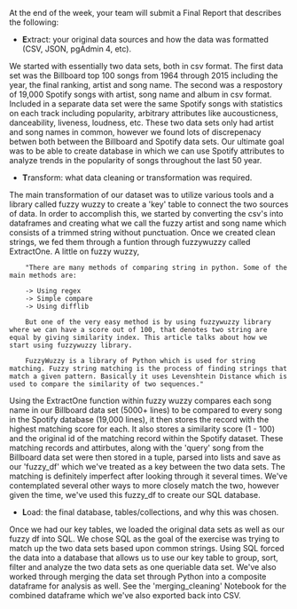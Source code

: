 At the end of the week, your team will submit a Final Report that describes the following:

* **E**xtract: your original data sources and how the data was formatted (CSV, JSON, pgAdmin 4, etc).

We started with essentially two data sets, both in csv format.  The first data set was the Billboard top 100 songs from 1964 through 2015 including the year, the final ranking, artist and song name.  The second was a respostory of 19,000 Spotify songs with artist, song name and album in csv format.  Included in a separate data set were the same Spotify songs with statistics on each track including popularity, arbitrary attributes like aucousticness, danceability, liveness, loudness, etc.  These two data sets only had artist and song names in common, however we found lots of discrepenacy betwen both between the Billboard and Spotify data sets.  Our ultimate goal was to be able to create database in which we can use Spotify attributes to analyze trends in the popularity of songs throughout the last 50 year.  

* **T**ransform: what data cleaning or transformation was required.

The main transformation of our dataset was to utilize various tools and a library called fuzzy wuzzy to create a 'key' table to connect the two sources of data.   In order to accomplish this, we started by converting the csv's into dataframes and creating what we call the fuzzy artist and song name which consists of a trimmed string without punctuation. Once we created clean strings, we fed them through a funtion through fuzzywuzzy called ExtractOne.   A little on fuzzy wuzzy, 

        "There are many methods of comparing string in python. Some of the main methods are:

        -> Using regex
        -> Simple compare
        -> Using difflib
        
        But one of the very easy method is by using fuzzywuzzy library where we can have a score out of 100, that denotes two string are equal by giving similarity index. This article talks about how we start using fuzzywuzzy library.

        FuzzyWuzzy is a library of Python which is used for string matching. Fuzzy string matching is the process of finding strings that match a given pattern. Basically it uses Levenshtein Distance which is used to compare the similarity of two sequences."

Using the ExtractOne function within fuzzy wuzzy compares each song name in our Billboard data set (5000+ lines) to be compared to every song in the Spotify database (19,000 lines), it then stores the record with the highest matching score for each.  It also stores a similarity score (1 - 100) and the original id of the matching record within the Spotify dataset.  These matching records and attirbutes, along with the 'query' song from the Billboard data set were then stored in a tuple, parsed into lists and save as our 'fuzzy_df' which we've treated as a key between the two data sets.  The matching is definitely imperfect after looking through it several times.  We've contemplated several other ways to more closely match the two, however given the time, we've used this fuzzy_df to create our SQL database. 


* **L**oad: the final database, tables/collections, and why this was chosen.

Once we had our key tables, we loaded the original data sets as well as our fuzzy df into SQL.  We chose SQL as the goal of the exercise was trying to match up the two data sets based upon common strings.  Using SQL forced the data into a database that allows us to use our key table to group, sort, filter and analyze the two data sets as one queriable data set. We've also worked through merging the data set through Python into a composite dataframe for analysis as well.  See the 'merging_cleaning' Notebook for the combined dataframe which we've also exported back into CSV. 